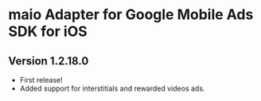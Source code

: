 # maio Adapter for Google Mobile Ads SDK for iOS

## Version 1.2.18.0
- First release!
- Added support for interstitials and rewarded videos ads.
